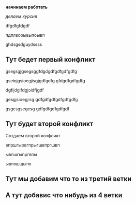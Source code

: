 **начинаем работать**

*делаем курсив*

dfgdfgfdgdf

пдплвооывыпоывп

ghdsgsdguydssss

## Тут бедет первый конфликт 

gsegsgjgsegsggfdgdgdfgdfgdfgdfg

gseiojgsioegjisgjgdfgdfg   gfdgdfgdfgdfg

dgfijdgifdgjoidfjgdf

gesgjsioegjisg  gdfgdfgdfgdfgdfgdfg

gsgesgsegesg gdfgdfgdfgdfgdf
## Тут будет второй конфликт

Создаем второй конфликт 

впршгырвгпрыгшвпргшвп

ывпшгыпргвпы

ывпошщыпо
## Тут мы добавим что то из третий ветки

## А тут добавис что нибудь из 4 ветки